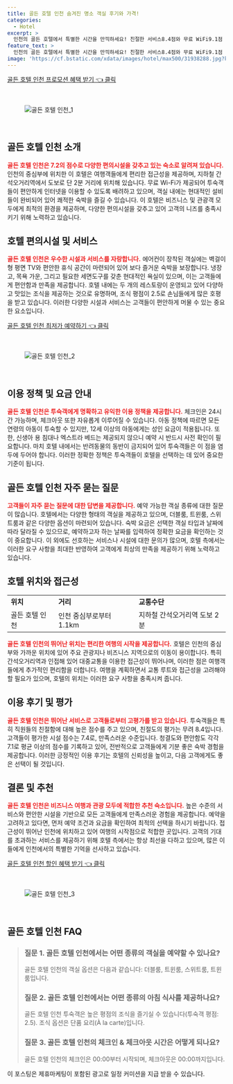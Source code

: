 ```yaml
---
title: 골든 호텔 인천 숨겨진 명소 객실 후기와 가격!
categories:
  - Hotel
excerpt: >
  인천의 골든 호텔에서 특별한 시간을 만끽하세요! 친절한 서비스8.4점와 무료 WiFi9.1점 멋진 위치가 돋보이는 이 호텔은 커플 여행객에게도 사랑받고 있습니다. 고급스러운 객실과 다양한 식사 옵션이 여러분을 기다립니다!
feature_text: >
  인천의 골든 호텔에서 특별한 시간을 만끽하세요! 친절한 서비스8.4점와 무료 WiFi9.1점 멋진 위치가 돋보이는 이 호텔은 커플 여행객에게도 사랑받고 있습니다. 고급스러운 객실과 다양한 식사 옵션이 여러분을 기다립니다!
image: 'https://cf.bstatic.com/xdata/images/hotel/max500/31938288.jpg?k=659571bc57532e7b0bf62ec069cea1650b53cbfc470ba85f78ed68ca7603004a&o=&hp=1'
---
```


<p><a class="modoo-button" href="https://tinyurl.com/22xcy4op" rel="nofollow noopener">골든 호텔 인천 프로모션 혜택 받기 👈 클릭</a></p><br/>
<figure class="image"><img alt="골든 호텔 인천_1" src="https://cf.bstatic.com/xdata/images/hotel/max1024x768/402321360.jpg?k=8bda3428a2a8d5919ac96c8f49cd8fba64b647cae72aeca85d6cd88d8b978de4&amp;o=&amp;hp=1"/></figure><br/>

<h2 id="골든_호텔_인천_소개">골든 호텔 인천 소개</h2>
<p><b><span style="color: #ee2323;">골든 호텔 인천은 7.2의 점수로 다양한 편의시설을 갖추고 있는 숙소로 알려져 있습니다.</span></b> 인천의 중심부에 위치한 이 호텔은 여행객들에게 편리한 접근성을 제공하며, 지하철 간석오거리역에서 도보로 단 2분 거리에 위치해 있습니다. 무료 Wi-Fi가 제공되어 투숙객들이 편안하게 인터넷을 이용할 수 있도록 배려하고 있으며, 객실 내에는 현대적인 설비들이 완비되어 있어 쾌적한 숙박을 즐길 수 있습니다. 이 호텔은 비즈니스 및 관광객 모두에게 최적의 환경을 제공하며, 다양한 편의시설을 갖추고 있어 고객의 니즈를 충족시키기 위해 노력하고 있습니다.</p>
<h2 id="호텔_편의시설_및_서비스">호텔 편의시설 및 서비스</h2>
<p><b><span style="color: #ee2323;">골든 호텔 인천은 우수한 시설과 서비스를 자랑합니다.</span></b> 에어컨이 장착된 객실에는 벽걸이형 평면 TV와 편안한 휴식 공간이 마련되어 있어 보다 즐거운 숙박을 보장합니다. 냉장고, 목욕 가운, 그리고 필요한 세면도구를 갖춘 현대적인 욕실이 있으며, 이는 고객들에게 편안함과 만족을 제공합니다. 호텔 내에는 두 개의 레스토랑이 운영되고 있어 다양하고 맛있는 조식을 제공하는 것으로 유명하며, 조식 평점이 2.5로 손님들에게 많은 호평을 받고 있습니다. 이러한 다양한 시설과 서비스는 고객들이 편안하게 머물 수 있는 중요한 요소입니다.</p>
<p><a class="modoo-button" href="https://tinyurl.com/22xcy4op" rel="nofollow noopener">골든 호텔 인천 최저가 예약하기 👈 클릭</a></p><br/>
<figure class="image"><img alt="골든 호텔 인천_2" src="https://cf.bstatic.com/xdata/images/hotel/max500/31938288.jpg?k=659571bc57532e7b0bf62ec069cea1650b53cbfc470ba85f78ed68ca7603004a&amp;o=&amp;hp=1"/></figure><br/>
<h2 id="이용_정책_및_요금_안내">이용 정책 및 요금 안내</h2>
<p><b><span style="color: #ee2323;">골든 호텔 인천은 투숙객에게 명확하고 유익한 이용 정책을 제공합니다.</span></b> 체크인은 24시간 가능하며, 체크아웃 또한 자유롭게 이루어질 수 있습니다. 아동 정책에 따르면 모든 연령의 아동이 투숙할 수 있지만, 12세 이상의 아동에게는 성인 요금이 적용됩니다. 또한, 신생아 용 침대나 엑스트라 베드는 제공되지 않으니 예약 시 반드시 사전 확인이 필요합니다. 마치 호텔 내에서는 반려동물의 동반이 금지되어 있어 투숙객들은 이 점을 염두에 두어야 합니다. 이러한 정확한 정책은 투숙객들이 호텔을 선택하는 데 있어 중요한 기준이 됩니다.</p>
<h2 id="골든_호텔_인천_자주_묻는_질문">골든 호텔 인천 자주 묻는 질문</h2>
<p><b><span style="color: #ee2323;">고객들이 자주 묻는 질문에 대한 답변을 제공합니다.</span></b> 예약 가능한 객실 종류에 대한 질문이 많습니다. 호텔에서는 다양한 형태의 객실을 제공하고 있으며, 더블룸, 트윈룸, 스위트룸과 같은 다양한 옵션이 마련되어 있습니다. 숙박 요금은 선택한 객실 타입과 날짜에 따라 달라질 수 있으므로, 예약하고자 하는 날짜를 입력하여 정확한 요금을 확인하는 것이 중요합니다. 이 외에도 선호하는 서비스나 시설에 대한 문의가 많으며, 호텔 측에서는 이러한 요구 사항을 최대한 반영하여 고객에게 최상의 만족을 제공하기 위해 노력하고 있습니다.</p>
<h2 id="호텔_위치와_접근성">호텔 위치와 접근성</h2>
<table>
<tr>
<td><b>위치</b></td>
<td><b>거리</b></td>
<td><b>교통수단</b></td>
</tr>
<tr>
<td>골든 호텔 인천</td>
<td>인천 중심부로부터 1.1km</td>
<td>지하철 간석오거리역 도보 2분</td>
</tr>
</table>
<p><b><span style="color: #ee2323;">골든 호텔 인천의 뛰어난 위치는 편리한 여행의 시작을 제공합니다.</span></b> 호텔은 인천의 중심부와 가까운 위치에 있어 주요 관광지나 비즈니스 지역으로의 이동이 용이합니다. 특히 간석오거리역과 인접해 있어 대중교통을 이용한 접근성이 뛰어나며, 이러한 점은 여행객들에게 추가적인 편리함을 더합니다. 여행을 계획하면서 교통 루트와 접근성을 고려해야 할 필요가 있으며, 호텔의 위치는 이러한 요구 사항을 충족시켜 줍니다.</p>
<h2 id="이용후기및_평가">이용 후기 및 평가</h2>
<p><b><span style="color: #ee2323;">골든 호텔 인천은 뛰어난 서비스로 고객들로부터 고평가를 받고 있습니다.</span></b> 투숙객들은 특히 직원들의 친절함에 대해 높은 점수를 주고 있으며, 친절도의 평가는 무려 8.4입니다. 고객들이 평가한 시설 점수는 7.4로, 만족스러운 수준입니다. 청결도와 편안함도 각각 7.1로 평균 이상의 점수를 기록하고 있어, 전반적으로 고객들에게 기분 좋은 숙박 경험을 제공합니다. 이러한 긍정적인 이용 후기는 호텔의 신뢰성을 높이고, 다음 고객에게도 좋은 선택이 될 것입니다.</p>
<h2 id="결론_및_추천">결론 및 추천</h2>
<p><b><span style="color: #ee2323;">골든 호텔 인천은 비즈니스 여행과 관광 모두에 적합한 추천 숙소입니다.</span></b> 높은 수준의 서비스와 편안한 시설을 기반으로 모든 고객들에게 만족스러운 경험을 제공합니다. 예약을 고려하고 있다면, 먼저 예약 조건과 요금을 확인하여 최적의 선택을 하시기 바랍니다. 접근성이 뛰어난 인천에 위치하고 있어 여행의 시작점으로 적합한 곳입니다. 고객의 기대를 초과하는 서비스를 제공하기 위해 호텔 측에서는 항상 최선을 다하고 있으며, 많은 이들에게 인천에서의 특별한 기억을 선사하고 있습니다.</p>

<p><a class="modoo-button" href="https://tinyurl.com/22xcy4op" rel="nofollow noopener">골든 호텔 인천 할인 혜택 받기 👈 클릭</a></p><br>

<figure class="image"><img src="https://cf.bstatic.com/xdata/images/hotel/max500/402322246.jpg?k=4faaeea54bd7c22a6bf07e6505fa8988eb7d88d4fe1cb6bdb636bd7f8f3b4b90&o=&hp=1" alt="골든 호텔 인천_3"></figure><br>
<h2 id="골든 호텔 인천_FAQ">골든 호텔 인천 FAQ</h2>
<div itemscope="" itemtype="https://schema.org/FAQPage"> 
<blockquote> 
<div itemscope="" itemprop="mainEntity" itemtype="https://schema.org/Question"> 
<h3 id="질문_1" itemprop="name">질문 1. 골든 호텔 인천에서는 어떤 종류의 객실을 예약할 수 있나요?</h3> 
<div itemscope="" itemprop="acceptedAnswer" itemtype="https://schema.org/Answer"> 
<span itemprop="text"> 
<p>골든 호텔 인천의 객실 옵션은 다음과 같습니다: 더블룸, 트윈룸, 스위트룸, 트윈룸입니다.</p> 
</span> 
</div> 
</div> 

<div itemscope="" itemprop="mainEntity" itemtype="https://schema.org/Question"> 
<h3 id="질문_2" itemprop="name">질문 2. 골든 호텔 인천에서는 어떤 종류의 아침 식사를 제공하나요?</h3> 
<div itemscope="" itemprop="acceptedAnswer" itemtype="https://schema.org/Answer"> 
<span itemprop="text"> 
<p>골든 호텔 인천 투숙객은 높은 평점의 조식을 즐기실 수 있습니다(투숙객 평점: 2.5). 조식 옵션은 단품 요리(À la carte)입니다.</p> 
</span> 
</div> 
</div> 

<div itemscope="" itemprop="mainEntity" itemtype="https://schema.org/Question"> 
<h3 id="질문_3" itemprop="name">질문 3. 골든 호텔 인천의 체크인 & 체크아웃 시간은 어떻게 되나요?</h3> 
<div itemscope="" itemprop="acceptedAnswer" itemtype="https://schema.org/Answer"> 
<span itemprop="text"> 
<p>골든 호텔 인천의 체크인은 00:00부터 시작되며, 체크아웃은 00:00까지입니다.</p> 
</span> 
</div> 
</div> 
</blockquote> 
</div><p>이 포스팅은 제휴마케팅이 포함된 광고로 일정 커미션을 지급 받을 수 있습니다.</p>

